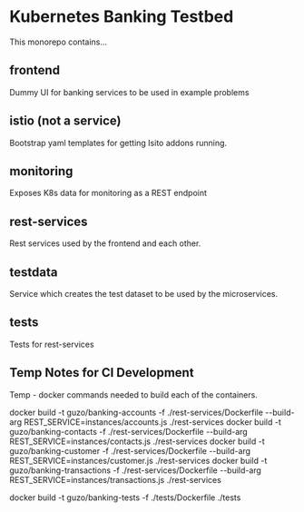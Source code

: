 # Kubernetes Banking Testbed

This monorepo contains... 

## frontend 

Dummy UI for banking services to be used in example problems

## istio (not a service)

Bootstrap yaml templates for getting Isito addons running. 

## monitoring 

Exposes K8s data for monitoring as a REST endpoint 

## rest-services 

Rest services used by the frontend and each other. 

## testdata 

Service which creates the test dataset to be used by the microservices.

## tests

Tests for rest-services

## Temp Notes for CI Development 

Temp - docker commands needed to build each of the containers. 

docker build -t guzo/banking-accounts -f ./rest-services/Dockerfile --build-arg REST_SERVICE=instances/accounts.js ./rest-services
docker build -t guzo/banking-contacts -f ./rest-services/Dockerfile --build-arg REST_SERVICE=instances/contacts.js ./rest-services
docker build -t guzo/banking-customer -f ./rest-services/Dockerfile --build-arg REST_SERVICE=instances/customer.js ./rest-services
docker build -t guzo/banking-transactions -f ./rest-services/Dockerfile --build-arg REST_SERVICE=instances/transactions.js ./rest-services

<!-- docker build -t guzo/banking-frontend -f ./frontend/Dockerfile ./frontend -->
<!-- docker build -t guzo/banking-monitoring -f ./monitoring/Dockerfile ./monitoring -->
<!-- docker build -t guzo/banking-testdata -f ./testdata/Dockerfile ./testdata -->
docker build -t guzo/banking-tests -f ./tests/Dockerfile ./tests